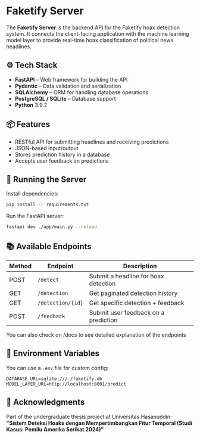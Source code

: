 # Faketify Server

The **Faketify Server** is the backend API for the Faketify hoax detection system. It connects the client-facing application with the machine learning model layer to provide real-time hoax classification of political news headlines.

## ⚙️ Tech Stack

- **FastAPI** – Web framework for building the API  
- **Pydantic** – Data validation and serialization  
- **SQLAlchemy** – ORM for handling database operations  
- **PostgreSQL / SQLite** – Database support  
- **Python** 3.9.2  

## 📦 Features

- RESTful API for submitting headlines and receiving predictions  
- JSON-based input/output  
- Stores prediction history in a database  
- Accepts user feedback on predictions  


## 🚀 Running the Server

Install dependencies:

```bash
pip install -r requirements.txt
```

Run the FastAPI server:

```bash
fastapi dev ./app/main.py --reload
```

## 📚 Available Endpoints

| Method | Endpoint            | Description                            |
|--------|---------------------|----------------------------------------|
| POST   | `/detect`           | Submit a headline for hoax detection   |
| GET    | `/detection`        | Get paginated detection history        |
| GET    | `/detection/{id}`   | Get specific detection + feedback      |
| POST   | `/feedback`         | Submit user feedback on a prediction   |

You can also check on /docs to see detailed explanation of the endpoints

## 📝 Environment Variables

You can use a `.env` file for custom config:

```
DATABASE_URL=sqlite:///./faketify.db
MODEL_LAYER_URL=http://localhost:8001/predict
```


## 🙏 Acknowledgments

Part of the undergraduate thesis project at Universitas Hasanuddin:  
**"Sistem Deteksi Hoaks dengan Mempertimbangkan Fitur Temporal (Studi Kasus: Pemilu Amerika Serikat 2024)"**






